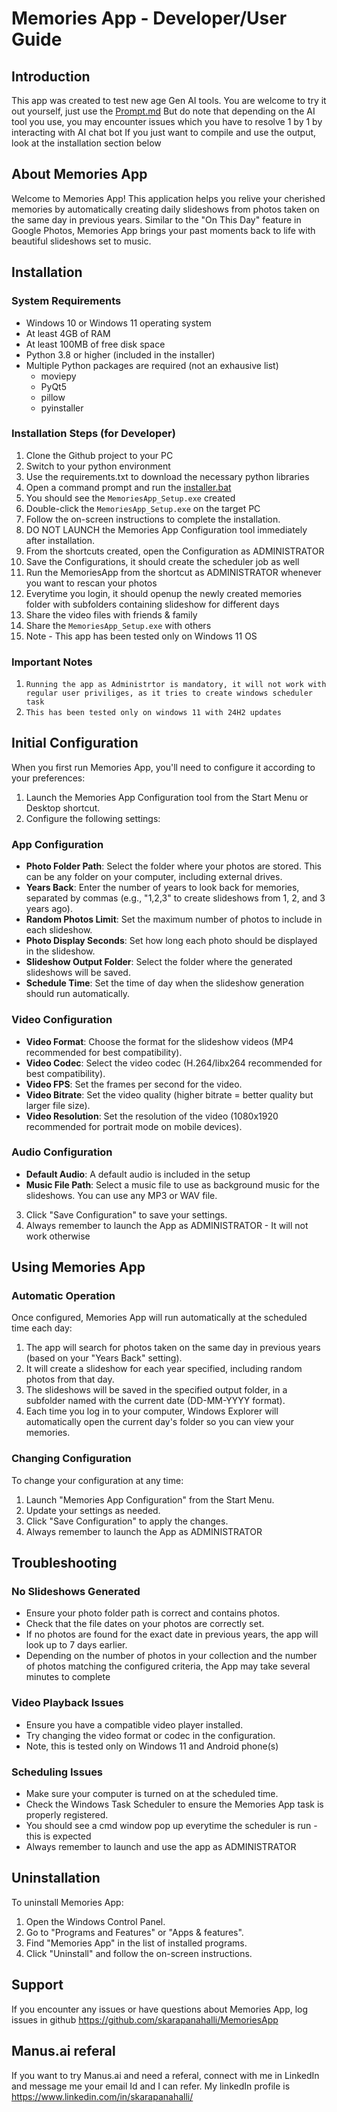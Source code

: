 # Memories App - Developer/User Guide

## Introduction
This app was created to test new age Gen AI tools. You are welcome to try it out yourself, just use the [Prompt.md](Prompt.md) 
But do note that depending on the AI tool you use, you may encounter issues which you have to resolve 1 by 1 by interacting with AI chat bot
If you just want to compile and use the output, look at the installation section below

## About Memories App
Welcome to Memories App! This application helps you relive your cherished memories by automatically creating daily slideshows from photos taken on the same day in previous years. Similar to the "On This Day" feature in Google Photos, Memories App brings your past moments back to life with beautiful slideshows set to music.

## Installation

### System Requirements
- Windows 10 or Windows 11 operating system
- At least 4GB of RAM
- At least 100MB of free disk space
- Python 3.8 or higher (included in the installer)
- Multiple Python packages are required (not an exhausive list)
  - moviepy
  - PyQt5
  - pillow
  - pyinstaller 

### Installation Steps (for Developer)
1. Clone the Github project to your PC 
2. Switch to your python environment
3. Use the requirements.txt to download the necessary python libraries
3. Open a command prompt and run the [installer.bat](installer/installer.bat)
4. You should see the `MemoriesApp_Setup.exe` created
5. Double-click the `MemoriesApp_Setup.exe` on the target PC
6. Follow the on-screen instructions to complete the installation.
7. DO NOT LAUNCH the Memories App Configuration tool immediately after installation.
8. From the shortcuts created, open the Configuration as ADMINISTRATOR
9. Save the Configurations, it should create the scheduler job as well
10. Run the MemoriesApp from the shortcut as ADMINISTRATOR whenever you want to rescan your photos
10. Everytime you login, it should openup the newly created memories folder with subfolders containing slideshow for different days
11. Share the video files with friends & family
12. Share the `MemoriesApp_Setup.exe` with others
13. Note - This app has been tested only on Windows 11 OS

### Important Notes
1. `Running the app as Administrtor is mandatory, it will not work with regular user priviliges, as it tries to create windows scheduler task`
2. `This has been tested only on windows 11 with 24H2 updates`

## Initial Configuration
When you first run Memories App, you'll need to configure it according to your preferences:
1. Launch the Memories App Configuration tool from the Start Menu or Desktop shortcut.
2. Configure the following settings:

### App Configuration

- **Photo Folder Path**: Select the folder where your photos are stored. This can be any folder on your computer, including external drives.
- **Years Back**: Enter the number of years to look back for memories, separated by commas (e.g., "1,2,3" to create slideshows from 1, 2, and 3 years ago).
- **Random Photos Limit**: Set the maximum number of photos to include in each slideshow.
- **Photo Display Seconds**: Set how long each photo should be displayed in the slideshow.
- **Slideshow Output Folder**: Select the folder where the generated slideshows will be saved.
- **Schedule Time**: Set the time of day when the slideshow generation should run automatically.

### Video Configuration

- **Video Format**: Choose the format for the slideshow videos (MP4 recommended for best compatibility).
- **Video Codec**: Select the video codec (H.264/libx264 recommended for best compatibility).
- **Video FPS**: Set the frames per second for the video.
- **Video Bitrate**: Set the video quality (higher bitrate = better quality but larger file size).
- **Video Resolution**: Set the resolution of the video (1080x1920 recommended for portrait mode on mobile devices).

### Audio Configuration
- **Default Audio**: A default audio is included in the setup
- **Music File Path**: Select a music file to use as background music for the slideshows. You can use any MP3 or WAV file.

3. Click "Save Configuration" to save your settings.
4. Always remember to launch the App as ADMINISTRATOR - It will not work otherwise

## Using Memories App

### Automatic Operation

Once configured, Memories App will run automatically at the scheduled time each day:

1. The app will search for photos taken on the same day in previous years (based on your "Years Back" setting).
2. It will create a slideshow for each year specified, including random photos from that day.
3. The slideshows will be saved in the specified output folder, in a subfolder named with the current date (DD-MM-YYYY format).
4. Each time you log in to your computer, Windows Explorer will automatically open the current day's folder so you can view your memories.


### Changing Configuration

To change your configuration at any time:

1. Launch "Memories App Configuration" from the Start Menu.
2. Update your settings as needed.
3. Click "Save Configuration" to apply the changes.
4. Always remember to launch the App as ADMINISTRATOR

## Troubleshooting

### No Slideshows Generated

- Ensure your photo folder path is correct and contains photos.
- Check that the file dates on your photos are correctly set.
- If no photos are found for the exact date in previous years, the app will look up to 7 days earlier.
- Depending on the number of photos in your collection and the number of photos matching the configured criteria, the App may take several minutes to complete

### Video Playback Issues

- Ensure you have a compatible video player installed.
- Try changing the video format or codec in the configuration.
- Note, this is tested only on Windows 11 and Android phone(s)

### Scheduling Issues

- Make sure your computer is turned on at the scheduled time.
- Check the Windows Task Scheduler to ensure the Memories App task is properly registered.
- You should see a cmd window pop up everytime the scheduler is run - this is expected
- Always remember to launch and use the app as ADMINISTRATOR

## Uninstallation

To uninstall Memories App:

1. Open the Windows Control Panel.
2. Go to "Programs and Features" or "Apps & features".
3. Find "Memories App" in the list of installed programs.
4. Click "Uninstall" and follow the on-screen instructions.

## Support
If you encounter any issues or have questions about Memories App, log issues in github
https://github.com/skarapanahalli/MemoriesApp

## Manus.ai referal
If you want to try Manus.ai and need a referal, connect with me in LinkedIn and message me your email Id and I can refer. 
My linkedIn profile is https://www.linkedin.com/in/skarapanahalli/



